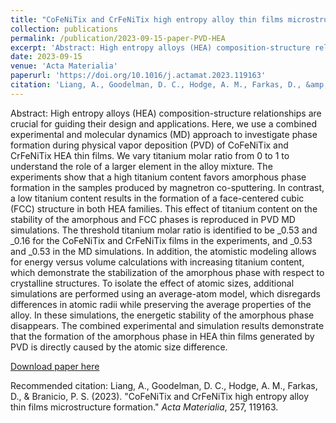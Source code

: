 ```yaml
---
title: "CoFeNiTix and CrFeNiTix high entropy alloy thin films microstructure formation"
collection: publications
permalink: /publication/2023-09-15-paper-PVD-HEA
excerpt: 'Abstract: High entropy alloys (HEA) composition-structure relationships are crucial for guiding their design and applications. Here, we use a combined experimental and molecular dynamics (MD) approach to investigate phase formation during physical vapor deposition (PVD) of CoFeNiTix and CrFeNiTix HEA thin films. We vary titanium molar ratio from 0 to 1 to understand the role of a larger element in the alloy mixture. The experiments show that a high titanium content favors amorphous phase formation in the samples produced by magnetron co-sputtering. In contrast, a low titanium content results in the formation of a face-centered cubic (FCC) structure in both HEA families. This effect of titanium content on the stability of the amorphous and FCC phases is reproduced in PVD MD simulations. The threshold titanium molar ratio is identified to be _0.53 and _0.16 for the CoFeNiTix and CrFeNiTix films in the experiments, and _0.53 and _0.53 in the MD simulations. In addition, the atomistic modeling allows for energy versus volume calculations with increasing titanium content, which demonstrate the stabilization of the amorphous phase with respect to crystalline structures. To isolate the effect of atomic sizes, additional simulations are performed using an average-atom model, which disregards differences in atomic radii while preserving the average properties of the alloy. In these simulations, the energetic stability of the amorphous phase disappears. The combined experimental and simulation results demonstrate that the formation of the amorphous phase in HEA thin films generated by PVD is directly caused by the atomic size difference. '
date: 2023-09-15
venue: 'Acta Materialia'
paperurl: 'https://doi.org/10.1016/j.actamat.2023.119163'
citation: 'Liang, A., Goodelman, D. C., Hodge, A. M., Farkas, D., &amp; Branicio, P. S. (2023). &quot;CoFeNiTix and CrFeNiTix high entropy alloy thin films microstructure formation.&quot; <i>Acta Materialia</i>, 257, 119163.'
---
```

Abstract: High entropy alloys (HEA) composition-structure relationships are crucial for guiding their design and applications. Here, we use a combined experimental and molecular dynamics (MD) approach to investigate phase formation during physical vapor deposition (PVD) of CoFeNiTix and CrFeNiTix HEA thin films. We vary titanium molar ratio from 0 to 1 to understand the role of a larger element in the alloy mixture. The experiments show that a high titanium content favors amorphous phase formation in the samples produced by magnetron co-sputtering. In contrast, a low titanium content results in the formation of a face-centered cubic (FCC) structure in both HEA families. This effect of titanium content on the stability of the amorphous and FCC phases is reproduced in PVD MD simulations. The threshold titanium molar ratio is identified to be _0.53 and _0.16 for the CoFeNiTix and CrFeNiTix films in the experiments, and _0.53 and _0.53 in the MD simulations. In addition, the atomistic modeling allows for energy versus volume calculations with increasing titanium content, which demonstrate the stabilization of the amorphous phase with respect to crystalline structures. To isolate the effect of atomic sizes, additional simulations are performed using an average-atom model, which disregards differences in atomic radii while preserving the average properties of the alloy. In these simulations, the energetic stability of the amorphous phase disappears. The combined experimental and simulation results demonstrate that the formation of the amorphous phase in HEA thin films generated by PVD is directly caused by the atomic size difference. 

[Download paper here](https://doi.org/10.1016/j.actamat.2023.119163)

Recommended citation: Liang, A., Goodelman, D. C., Hodge, A. M., Farkas, D., & Branicio, P. S. (2023). "CoFeNiTix and CrFeNiTix high entropy alloy thin films microstructure formation." <i>Acta Materialia</i>, 257, 119163.